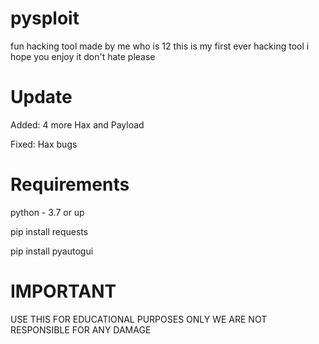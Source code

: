 # pysploit
fun hacking tool made by me who is 12 this is my first ever hacking tool
i hope you enjoy it don't hate please

# Update
Added: 4 more Hax and Payload

Fixed: Hax bugs

# Requirements
python - 3.7 or up

pip install requests

pip install pyautogui

# IMPORTANT
USE THIS FOR EDUCATIONAL PURPOSES ONLY WE ARE NOT RESPONSIBLE FOR ANY DAMAGE
